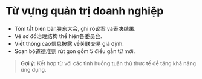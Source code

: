 # Từ vựng quản trị doanh nghiệp

- Tóm tắt biên bản股东大会, ghi rõ议案 và表决结果.
- Vẽ sơ đồ治理结构 thể hiện各委员会.
- Viết thông cáo信息披露 về关联交易 giả định.
- Soạn bộ道德准则 rút gọn gồm 5 điều gắn từ mới.

> **Gợi ý:** Kết hợp từ với các tình huống tuân thủ thực tế để tăng khả năng ứng dụng.
